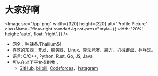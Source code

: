 # 大家好啊

<Image src="/ppf.png" width={320} height={320} alt="Profile Picture" className="float-right rounded-lg not-prose"
    style={{
        width: '20%',
        height: 'auto',
        float: 'right',
    }}
/>

- 网名：种辣条/Thallium54
- 喜欢的东西：开发、服务器、Linux、算法竞赛、魔方、机械键盘、乒乓球。
- 语言: C/C++, Python, Rust, Go, JS, Java
- 可以在以下平台找到我：
    - [GitHub](https://github.com/thallium), [bilibili](https://space.bilibili.com/3019370), [Codeforces](https://codeforces.com/profile/Thallium54)，[Instagram](https://www.instagram.com/thallium54/)
